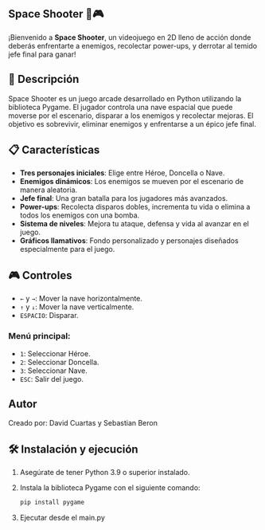 ## Space Shooter 🚀🎮

¡Bienvenido a **Space Shooter**, un videojuego en 2D lleno de acción donde deberás enfrentarte a enemigos, recolectar power-ups, y derrotar al temido jefe final para ganar!

## 📝 Descripción

Space Shooter es un juego arcade desarrollado en Python utilizando la biblioteca Pygame. El jugador controla una nave espacial que puede moverse por el escenario, disparar a los enemigos y recolectar mejoras. El objetivo es sobrevivir, eliminar enemigos y enfrentarse a un épico jefe final.

## 📋 Características

- **Tres personajes iniciales**: Elige entre Héroe, Doncella o Nave.
- **Enemigos dinámicos**: Los enemigos se mueven por el escenario de manera aleatoria.
- **Jefe final**: Una gran batalla para los jugadores más avanzados.
- **Power-ups**: Recolecta disparos dobles, incrementa tu vida o elimina a todos los enemigos con una bomba.
- **Sistema de niveles**: Mejora tu ataque, defensa y vida al avanzar en el juego.
- **Gráficos llamativos**: Fondo personalizado y personajes diseñados especialmente para el juego.

## 🎮 Controles

- `←` y `→`: Mover la nave horizontalmente.
- `↑` y `↓`: Mover la nave verticalmente.
- `ESPACIO`: Disparar.

### Menú principal:
- `1`: Seleccionar Héroe.
- `2`: Seleccionar Doncella.
- `3`: Seleccionar Nave.
- `ESC`: Salir del juego.

## Autor
Creado por: David Cuartas y Sebastian Beron

## 🛠️ Instalación y ejecución

1. Asegúrate de tener Python 3.9 o superior instalado.
2. Instala la biblioteca Pygame con el siguiente comando:

   ```bash
   pip install pygame
3. Ejecutar desde el main.py
